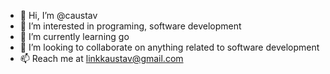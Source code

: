 - 👋 Hi, I’m @caustav
- 👀 I’m interested in programing, software development 
- 🌱 I’m currently learning go
- 💞️ I’m looking to collaborate on anything related to software development
- 📫 Reach me at linkkaustav@gmail.com

<!---
caustav/caustav is a ✨ special ✨ repository because its `README.md` (this file) appears on your GitHub profile.
You can click the Preview link to take a look at your changes.
--->
